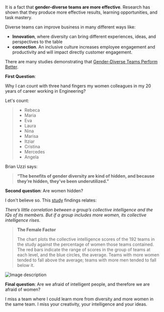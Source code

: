 It is a fact that **gender-diverse teams are more effective**. Research has shown that they produce more effective results, learning opportunities, and task mastery.

Diverse teams can improve business in many different ways like:

* **Innovation**, where diversity can bring different experiences, ideas, and perspectives to the table
* **connection**.  An inclusive culture increases employee engagement and productivity and will impact directly customer engagement.

There are many studies demonstrating that [Gender-Diverse Teams Perform Better](https://insight.kellogg.northwestern.edu/article/gender-diversity-successful-teams).

**First Question**:

Why I can count with three hand fingers my women colleagues in my 20 years of career working in Engineering?

Let's count:

> * Rebeca
> * Maria
> * Eva
> * Laura
> * Nina
> * Marisa
> * Itziar
> * Cristina
> * Mercedes
> * Angela

Brian Uzzi says:

> **“The benefits of gender diversity are kind of hidden, and because they’re hidden, they’ve been underutilized.”**

**Second question**: Are women hidden?

I don't believe so. This [study](https://hbr.org/2011/06/defend-your-research-what-makes-a-team-smarter-more-women) findings relates:

*There’s little correlation between a group’s collective intelligence and the IQs of its members. But if a group includes more women, its collective intelligence rises.*

> **The Female Factor**
>
> The chart plots the collective intelligence scores of the 192 teams in the study against the percentage of women those teams contained. The red bars indicate the range of scores in the group of teams at each level, and the blue circles, the average. Teams with more women tended to fall above the average; teams with more men tended to fall below it.

![Image description](https://dev-to-uploads.s3.amazonaws.com/uploads/articles/9x60wl3gew0vv66ufyph.gif)

**Final question**: Are we afraid of intelligent people, and therefore we are afraid of women?

I miss a team where I could learn more from diversity and more women in the same team. I miss your creativity, your intelligence and your ideas.
